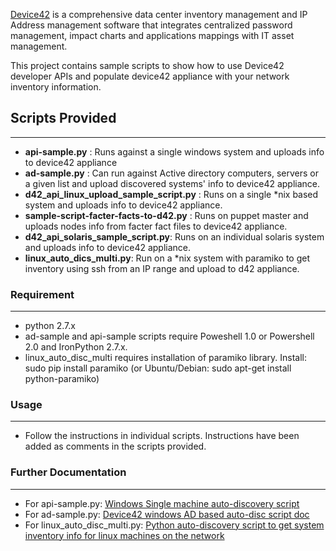 [Device42](http://www.device42.com/) is a comprehensive data center inventory management and IP Address management software that integrates centralized password management, impact charts and applications mappings with IT asset management.

This project contains sample scripts to show how to use Device42 developer APIs and populate device42 appliance with your network inventory information.


## Scripts Provided
-----------------------------
   * **api-sample.py** : Runs against a single windows system and uploads info to device42 appliance
   * **ad-sample.py**  : Can run against Active directory computers, servers or a given list and upload discovered systems' info to device42 appliance.
   * **d42_api_linux_upload_sample_script.py** : Runs on a single *nix based system and uploads info to device42 appliance.
   * **sample-script-facter-facts-to-d42.py** : Runs on puppet master and uploads nodes info from facter fact files to device42 appliance.
   * **d42_api_solaris_sample_script.py**: Runs on an individual solaris system and uploads info to device42 appliance.
   * **linux_auto_dics_multi.py**: Run on a *nix system with paramiko to get inventory using ssh from an IP range and upload to d42 appliance.

### Requirement
-----------------------------
   * python 2.7.x
   * ad-sample and api-sample scripts require Poweshell 1.0 or Powershell 2.0 and IronPython 2.7.x.
   * linux_auto_disc_multi requires installation of paramiko library. Install: sudo pip install paramiko (or Ubuntu/Debian: sudo apt-get install python-paramiko)

### Usage
-----------------------------

   * Follow the instructions in individual scripts. Instructions have been added as comments in the scripts provided.

### Further Documentation
----------------------------
   * For api-sample.py: [Windows Single machine auto-discovery script][1]
   * For ad-sample.py: [Device42 windows AD based auto-disc script doc][2]
   * For linux_auto_disc_multi.py: [Python auto-discovery script to get system inventory info for linux machines on the network][3]


[1]: http://docs.device42.com/auto-discovery/auto-discover-windows-machinesingle-apis/
[2]: http://docs.device42.com/auto-discovery/auto-populate-windows-machines-ad-apis/
[3]: http://blog.device42.com/2013/08/python-auto-discovery-script-to-get-system-inventory-info-for-linux-machines-on-the-network/

